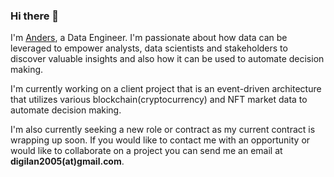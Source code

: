 ### Hi there 👋

I'm [Anders](https://www.linkedin.com/in/anders-bergman-39660211/), a Data Engineer. I'm passionate about how data can be leveraged to empower analysts, data scientists and stakeholders to discover valuable insights and also how it can be used to automate decision making.  

I'm currently working on a client project that is an event-driven architecture that utilizes various blockchain(cryptocurrency) and NFT market data to automate decision making.  

I'm also currently seeking a new role or contract as my current contract is wrapping up soon.  If you would like to contact me with an opportunity or would like to collaborate on a project you can send me an email at **digilan2005(at)gmail.com**.

